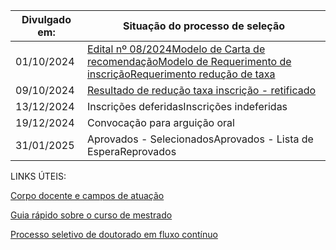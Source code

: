 

| Divulgado em: | Situação do processo de seleção |
| --- | --- |
| 01/10/2024 | [Edital nº 08/2024](https://www.ibilce.unesp.br/Home/Pos-Graduacao475/CienciadaComputacao/edital-ppgcc-2025.pdf "edital-ppgcc-2025.pdf")[Modelo de Carta de recomendação](https://www.ibilce.unesp.br/Home/Pos-Graduacao475/CienciadaComputacao/ppgcc_carta-de-recomendacao2025.doc "ppgcc_carta-de-recomendacao2025.doc")[Modelo de Requerimento de inscrição](https://www.ibilce.unesp.br/Home/Pos-Graduacao475/CienciadaComputacao/requerimento-inscricao.docx "requerimento-inscricao.docx")[Requerimento redução de taxa](https://www.ibilce.unesp.br/Home/Pos-Graduacao475/CienciadaComputacao/solicitacao-de-reducao-de-taxa-de-inscricao---att.doc "solicitacao-de-reducao-de-taxa-de-inscricao---att.doc") |
| 09/10/2024 | [Resultado de redução taxa inscrição \- retificado](https://www.ibilce.unesp.br/Home/Pos-Graduacao475/CienciadaComputacao/ppgcc-resultado-da-solicitacao-de-reducao-de-taxa-2025---retificado.pdf "ppgcc-resultado-da-solicitacao-de-reducao-de-taxa-2025---retificado.pdf") |
| 13/12/2024 | Inscrições deferidasInscrições indeferidas |
| 19/12/2024 | Convocação para arguição oral |
| 31/01/2025 | Aprovados \- SelecionadosAprovados \- Lista de EsperaReprovados |

LINKS ÚTEIS:

[Corpo docente e campos de atuação](https://www.ibilce.unesp.br/#!/pos-graduacao/programas-de-pos-graduacao/ciencia-da-computacao/pessoas/docentes/)

[Guia rápido sobre o curso de mestrado](https://www.ibilce.unesp.br/#!/pos-graduacao/programas-de-pos-graduacao/ciencia-da-computacao/apoio-academico/guia-rapido/)

[Processo seletivo de doutorado em fluxo contínuo](pos-graduacao/programas-de-pos-graduacao/ciencia-da-computacao/informacoes-para-candidatos/processo-seletivo-doutorado-em-fluxo-continuo-2024/)

